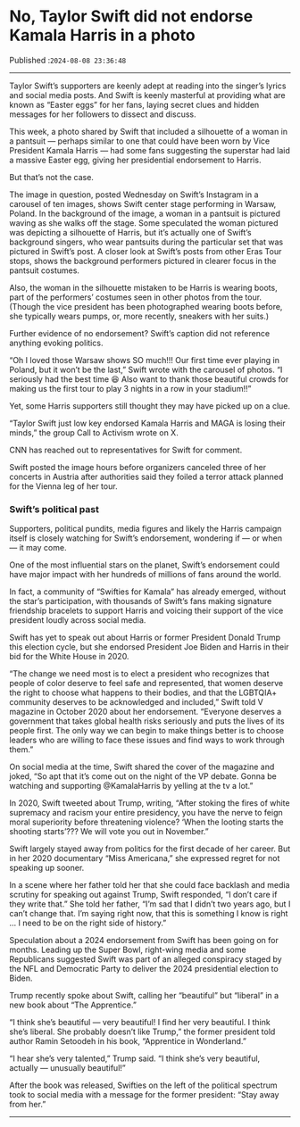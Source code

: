 # No, Taylor Swift did not endorse Kamala Harris in a photo

Published :`2024-08-08 23:36:48`

---

Taylor Swift’s supporters are keenly adept at reading into the singer’s lyrics and social media posts. And Swift is keenly masterful at providing what are known as “Easter eggs” for her fans, laying secret clues and hidden messages for her followers to dissect and discuss.

This week, a photo shared by Swift that included a silhouette of a woman in a pantsuit — perhaps similar to one that could have been worn by Vice President Kamala Harris — had some fans suggesting the superstar had laid a massive Easter egg, giving her presidential endorsement to Harris.

But that’s not the case.

The image in question, posted Wednesday on Swift’s Instagram in a carousel of ten images, shows Swift center stage performing in Warsaw, Poland. In the background of the image, a woman in a pantsuit is pictured waving as she walks off the stage. Some speculated the woman pictured was depicting a silhouette of Harris, but it’s actually one of Swift’s background singers, who wear pantsuits during the particular set that was pictured in Swift’s post. A closer look at Swift’s posts from other Eras Tour stops, shows the background performers pictured in clearer focus in the pantsuit costumes.

Also, the woman in the silhouette mistaken to be Harris is wearing boots, part of the performers’ costumes seen in other photos from the tour. (Though the vice president has been photographed wearing boots before, she typically wears pumps, or, more recently, sneakers with her suits.)

Further evidence of no endorsement? Swift’s caption did not reference anything evoking politics.

“Oh I loved those Warsaw shows SO much!!! Our first time ever playing in Poland, but it won’t be the last,” Swift wrote with the carousel of photos. “I seriously had the best time 😆 Also want to thank those beautiful crowds for making us the first tour to play 3 nights in a row in your stadium!!”

Yet, some Harris supporters still thought they may have picked up on a clue.

“Taylor Swift just low key endorsed Kamala Harris and MAGA is losing their minds,” the group Call to Activism wrote on X.

CNN has reached out to representatives for Swift for comment.

Swift posted the image hours before organizers canceled three of her concerts in Austria after authorities said they foiled a terror attack planned for the Vienna leg of her tour.

### Swift’s political past

Supporters, political pundits, media figures and likely the Harris campaign itself is closely watching for Swift’s endorsement, wondering if — or when — it may come.

One of the most influential stars on the planet, Swift’s endorsement could have major impact with her hundreds of millions of fans around the world.

In fact, a community of “Swifties for Kamala” has already emerged, without the star’s participation, with thousands of Swift’s fans making signature friendship bracelets to support Harris and voicing their support of the vice president loudly across social media.

Swift has yet to speak out about Harris or former President Donald Trump this election cycle, but she endorsed President Joe Biden and Harris in their bid for the White House in 2020.

“The change we need most is to elect a president who recognizes that people of color deserve to feel safe and represented, that women deserve the right to choose what happens to their bodies, and that the LGBTQIA+ community deserves to be acknowledged and included,” Swift told V magazine in October 2020 about her endorsement. “Everyone deserves a government that takes global health risks seriously and puts the lives of its people first. The only way we can begin to make things better is to choose leaders who are willing to face these issues and find ways to work through them.”

On social media at the time, Swift shared the cover of the magazine and joked, “So apt that it’s come out on the night of the VP debate. Gonna be watching and supporting @KamalaHarris by yelling at the tv a lot.”

In 2020, Swift tweeted about Trump, writing, “After stoking the fires of white supremacy and racism your entire presidency, you have the nerve to feign moral superiority before threatening violence? ‘When the looting starts the shooting starts’??? We will vote you out in November.”

Swift largely stayed away from politics for the first decade of her career. But in her 2020 documentary “Miss Americana,” she expressed regret for not speaking up sooner.

In a scene where her father told her that she could face backlash and media scrutiny for speaking out against Trump, Swift responded, “I don’t care if they write that.” She told her father, “I’m sad that I didn’t two years ago, but I can’t change that. I’m saying right now, that this is something I know is right … I need to be on the right side of history.”

Speculation about a 2024 endorsement from Swift has been going on for months. Leading up the Super Bowl, right-wing media and some Republicans suggested Swift was part of an alleged conspiracy staged by the NFL and Democratic Party to deliver the 2024 presidential election to Biden.

Trump recently spoke about Swift, calling her “beautiful” but “liberal” in a new book about “The Apprentice.”

“I think she’s beautiful — very beautiful! I find her very beautiful. I think she’s liberal. She probably doesn’t like Trump,” the former president told author Ramin Setoodeh in his book, “Apprentice in Wonderland.”

“I hear she’s very talented,” Trump said. “I think she’s very beautiful, actually — unusually beautiful!”

After the book was released, Swifties on the left of the political spectrum took to social media with a message for the former president: “Stay away from her.”

---


